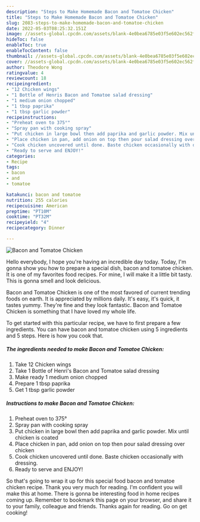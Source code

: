```yaml
---
description: "Steps to Make Homemade Bacon and Tomatoe Chicken"
title: "Steps to Make Homemade Bacon and Tomatoe Chicken"
slug: 2083-steps-to-make-homemade-bacon-and-tomatoe-chicken
date: 2022-05-03T08:25:32.151Z
image: //assets-global.cpcdn.com/assets/blank-4e0bea6785e03f5e602ec562f230caae08da540cada707380b4fe1bbebba43da.png
hideToc: false
enableToc: true
enableTocContent: false
thumbnail: //assets-global.cpcdn.com/assets/blank-4e0bea6785e03f5e602ec562f230caae08da540cada707380b4fe1bbebba43da.png
cover: //assets-global.cpcdn.com/assets/blank-4e0bea6785e03f5e602ec562f230caae08da540cada707380b4fe1bbebba43da.png
author: Theodore Wong
ratingvalue: 4
reviewcount: 18
recipeingredient:
- "12 Chicken wings"
- "1 Bottle of Henris Bacon and Tomatoe salad dressing"
- "1 medium onion chopped"
- "1 tbsp paprika"
- "1 tbsp garlic powder"
recipeinstructions:
- "Preheat oven to 375°"
- "Spray pan with cooking spray"
- "Put chicken in large bowl then add paprika and garlic powder. Mix until chicken is coated"
- "Place chicken in pan, add onion on top then pour salad dressing over chicken"
- "Cook chicken uncovered until done. Baste chicken occasionally with dressing."
- "Ready to serve and ENJOY!"
categories:
- Recipe
tags:
- bacon
- and
- tomatoe

katakunci: bacon and tomatoe 
nutrition: 255 calories
recipecuisine: American
preptime: "PT10M"
cooktime: "PT32M"
recipeyield: "4"
recipecategory: Dinner

---
```



![Bacon and Tomatoe Chicken](//assets-global.cpcdn.com/assets/blank-4e0bea6785e03f5e602ec562f230caae08da540cada707380b4fe1bbebba43da.png)

Hello everybody, I hope you're having an incredible day today. Today, I'm gonna show you how to prepare a special dish, bacon and tomatoe chicken. It is one of my favorites food recipes. For mine, I will make it a little bit tasty. This is gonna smell and look delicious.



Bacon and Tomatoe Chicken is one of the most favored of current trending foods on earth. It is appreciated by millions daily. It's easy, it's quick, it tastes yummy. They're fine and they look fantastic. Bacon and Tomatoe Chicken is something that I have loved my whole life.


To get started with this particular recipe, we have to first prepare a few ingredients. You can have bacon and tomatoe chicken using 5 ingredients and 5 steps. Here is how you cook that.

<!--inarticleads1-->

##### The ingredients needed to make Bacon and Tomatoe Chicken:

1. Take 12 Chicken wings
1. Take 1 Bottle of Henri&#39;s Bacon and Tomatoe salad dressing
1. Make ready 1 medium onion chopped
1. Prepare 1 tbsp paprika
1. Get 1 tbsp garlic powder




<!--inarticleads2-->

##### Instructions to make Bacon and Tomatoe Chicken:

1. Preheat oven to 375°
1. Spray pan with cooking spray
1. Put chicken in large bowl then add paprika and garlic powder. Mix until chicken is coated
1. Place chicken in pan, add onion on top then pour salad dressing over chicken
1. Cook chicken uncovered until done. Baste chicken occasionally with dressing.
1. Ready to serve and ENJOY!



So that's going to wrap it up for this special food bacon and tomatoe chicken recipe. Thank you very much for reading. I'm confident you will make this at home. There is gonna be interesting food in home recipes coming up. Remember to bookmark this page on your browser, and share it to your family, colleague and friends. Thanks again for reading. Go on get cooking!
